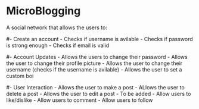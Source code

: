 # MicroBlogging
A social network that allows the users to:

#- Create an account
    - Checks if username is avilable
    - Checks if password is strong enough
    - Checks if email is valid
    
#- Account Updates
    - Allows the users to change their password
    - Allows the user to change their profile picture
    - Allows the user to change their username (checks if the username is avilable)
    - Allows the user to set a custom boi
 
#- User Interaction
    - Allows the user to make a post
    - ALlows the user to delete a post
    - Allows the user to edit a post
        - To be added
            - Allow users to like/dislike
            - Allow users to comment
            - Allow users to follow          
